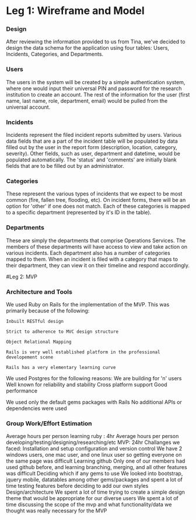 # Leg 1: Wireframe and Model

### Design
After reviewing the information provided to us from Tina, we've decided to design the data schema for the application using four tables: Users, Incidents, Categories, and Departments.

### Users
The users in the system will be created by a simple authentication system, where one would input their universal PIN and password for the research institution to create an account. The rest of the information for the user (first name, last name, role, department, email) would be pulled from the universal account.

### Incidents
Incidents represent the filed incident reports submitted by users. Various data fields that are a part of the incident table will be populated by data filled out by the user in the report form (description, location, category, severity). Other fields, such as user, department and datetime, would be populated automatically. The 'status' and 'comments' are initially blank fields that are to be filled out by an administrator.

### Categories
These represent the various types of incidents that we expect to be most common (fire, fallen tree, flooding, etc). On incident forms, there will be an option for 'other' if one does not match. Each of these categories is mapped to a specific department (represented by it's ID in the table).

### Departments
These are simply the departments that comprise Operations Services. The members of these departments will have access to view and take action on various incidents. Each department also has a number of categories mapped to them. When an incident is filed with a category that maps to their department, they can view it on their timeline and respond accordingly.



#Leg 2: MVP

### Architecture and Tools
We used Ruby on Rails for the implementation of the MVP.  This was primarily because of the following:

    Inbuilt RESTful design
    
    Strict to adherence to MVC design structure
    
    Object Relational Mapping
    
    Rails is very well established platform in the professional developement scene
    
    Rails has a very elementary learning curve
    
    
We used Postgres for the following reasons:
    We are building for 'n' users 
    Well known for reliability and stability
    Cross platform support
    Good performance
    
We used only the default gems packages with Rails
No additional APIs or dependencies were used

### Group Work/Effort Estimation
Average hours per person learning ruby : 4hr
Average hours per person developing/testing/designing/researching/etc MVP: 24hr
Challanges we faced:
  Installation and setup configuration and version control
      We have 2 windows users, one mac user, and one linux user so getting everyone on the same page was difficult
  Learning github
      Only one of our members had used github before, and learning branching, merging, and all other features was difficult
  Deciding which if any gems to use
      We looked into bootstrap, jquery mobile, datatables among other gems/packages and spent a lot of time testing features
      before deciding to add our own styles
  Design/architecture
      We spent a lot of time trying to create a simple design theme that would be appropriate for our diverse users
      We spent a lot of time discussing the scope of the mvp and what functionality/data we thought was really necessary for 
      the MVP
      
      
      
      




    
    


